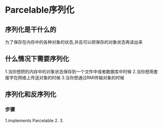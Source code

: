 # Parcelable序列化

## 序列化是干什么的

为了保存在内存中的各种对象的状态,并且可以把保存的对象状态再读出来

## 什么情况下需要序列化
1.当你想把的内存中的对象状态保存到一个文件中或者数据库中时候
2.当你想用套接字在网络上传送对象的时候
3.当你想通过RMI传输对象的时候

## 序列化和反序列化
### 步骤

1.implements Parcelable
2.
3.
